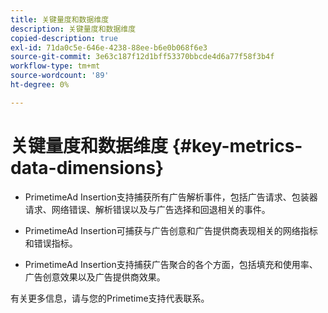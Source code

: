 ```yaml
---
title: 关键量度和数据维度
description: 关键量度和数据维度
copied-description: true
exl-id: 71da0c5e-646e-4238-88ee-b6e0b068f6e3
source-git-commit: 3e63c187f12d1bff53370bbcde4d6a77f58f3b4f
workflow-type: tm+mt
source-wordcount: '89'
ht-degree: 0%

---
```


# 关键量度和数据维度 {#key-metrics-data-dimensions}

* PrimetimeAd Insertion支持捕获所有广告解析事件，包括广告请求、包装器请求、网络错误、解析错误以及与广告选择和回退相关的事件。

* PrimetimeAd Insertion可捕获与广告创意和广告提供商表现相关的网络指标和错误指标。

* PrimetimeAd Insertion支持捕获广告聚合的各个方面，包括填充和使用率、广告创意效果以及广告提供商效果。

有关更多信息，请与您的Primetime支持代表联系。

